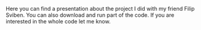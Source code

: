 Here you can find a presentation about the project I did with my friend Filip Sviben. You can also download and run part of the code.
If you are interested in the whole code let me know.
